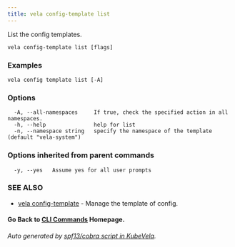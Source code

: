 ```yaml
---
title: vela config-template list
---
```


List the config templates.

```
vela config-template list [flags]
```

### Examples

```
vela config template list [-A]
```

### Options

```
  -A, --all-namespaces     If true, check the specified action in all namespaces.
  -h, --help               help for list
  -n, --namespace string   specify the namespace of the template (default "vela-system")
```

### Options inherited from parent commands

```
  -y, --yes   Assume yes for all user prompts
```

### SEE ALSO

* [vela config-template](vela_config-template.md)	 - Manage the template of config.

#### Go Back to [CLI Commands](vela.md) Homepage.


###### Auto generated by [spf13/cobra script in KubeVela](https://github.com/kubevela/kubevela/tree/master/hack/docgen).

